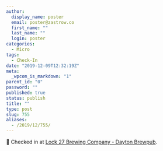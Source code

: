 ```yaml
---
author:
  display_name: poster
  email: poster@zastrow.co
  first_name: ""
  last_name: ""
  login: poster
categories:
  - Micro
tags:
  - Check-In
date: "2019-12-09T12:32:19Z"
meta:
  _wpcom_is_markdown: "1"
parent_id: "0"
password: ""
published: true
status: publish
title: ""
type: post
slug: 755
aliases:
  - /2019/12/755/
---
```

<p><span>📍</span> Checked in at  <a href="http://4sq.com/2nWCpVI">Lock 27 Brewing Company - Dayton Brewpub</a>.</p>
